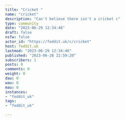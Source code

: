 ```yaml
---
title: "Cricket " 
name: "cricket"
description: "Can't believe there isn't a cricket c"
type: community
date: "2023-06-29 12:34:46"
draft: false
nsfw: false
actor_id: "https://feddit.uk/c/cricket"
host: feddit.uk
lastmod: "2023-06-29 12:34:46"
published: "2023-06-28 22:59:20"
subscribers: 1
posts: 0
comments: 0
weight: 0
dau: 0
wau: 0
mau: 0
instances:
- "feddit_uk"
tags: 
- "feddit_uk"

---
```

